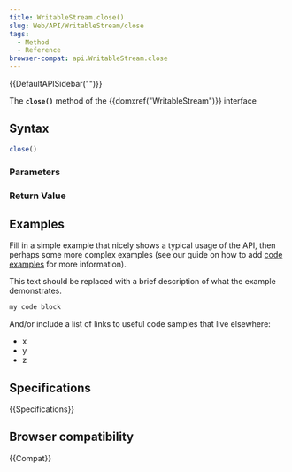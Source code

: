 ```yaml
---
title: WritableStream.close()
slug: Web/API/WritableStream/close
tags:
  - Method
  - Reference
browser-compat: api.WritableStream.close
---
```

{{DefaultAPISidebar("")}}

The **`close()`** method of the {{domxref("WritableStream")}} interface 

## Syntax

```js
close()
```

### Parameters



### Return Value



## Examples

Fill in a simple example that nicely shows a typical usage of the API, then perhaps some more complex examples (see our guide on how to add [code examples](/en-US/docs/MDN/Contribute/Structures/Code_examples) for more information).

This text should be replaced with a brief description of what the example demonstrates.

```js
my code block
```

And/or include a list of links to useful code samples that live elsewhere:

*   x
*   y
*   z

## Specifications

{{Specifications}}

## Browser compatibility

{{Compat}}

